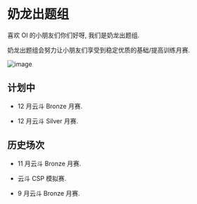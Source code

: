 # 奶龙出题组  

喜欢 OI 的小朋友们你们好呀, 我们是奶龙出题组.

奶龙出题组会努力让小朋友们享受到稳定优质的基础/提高训练月赛.

![image](https://github.com/user-attachments/assets/aec35684-b5a1-44d7-8d2a-0ccf003f0608)

## 计划中

- 12 月云斗 Bronze 月赛.

- 12 月云斗 Silver 月赛.

## 历史场次

- 11 月云斗 Bronze 月赛.

- 云斗 CSP 模拟赛.

- 9 月云斗 Bronze 月赛.

